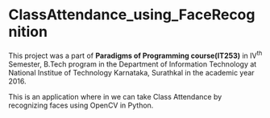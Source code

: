 # ClassAttendance_using_FaceRecognition
This project was a part of **Paradigms of Programming course(IT253)** in IV<sup>th</sup> Semester, B.Tech program in the Department of Information Technology at National Institue of Technology Karnataka, Surathkal in the academic year 2016.

This is an application where in we can take Class Attendance by recognizing faces using OpenCV in Python.
